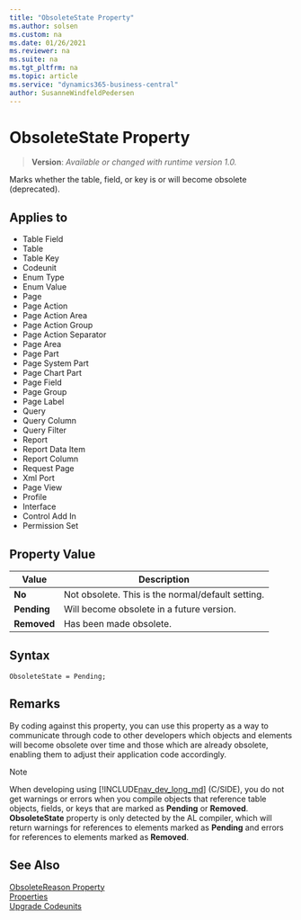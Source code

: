 ```yaml
---
title: "ObsoleteState Property"
ms.author: solsen
ms.custom: na
ms.date: 01/26/2021
ms.reviewer: na
ms.suite: na
ms.tgt_pltfrm: na
ms.topic: article
ms.service: "dynamics365-business-central"
author: SusanneWindfeldPedersen
---
```

[//]: # (START>DO_NOT_EDIT)
[//]: # (IMPORTANT:Do not edit any of the content between here and the END>DO_NOT_EDIT.)
[//]: # (Any modifications should be made in the .xml files in the ModernDev repo.)
# ObsoleteState Property
> **Version**: _Available or changed with runtime version 1.0._

Marks whether the table, field, or key is or will become obsolete (deprecated).

## Applies to
-   Table Field
-   Table
-   Table Key
-   Codeunit
-   Enum Type
-   Enum Value
-   Page
-   Page Action
-   Page Action Area
-   Page Action Group
-   Page Action Separator
-   Page Area
-   Page Part
-   Page System Part
-   Page Chart Part
-   Page Field
-   Page Group
-   Page Label
-   Query
-   Query Column
-   Query Filter
-   Report
-   Report Data Item
-   Report Column
-   Request Page
-   Xml Port
-   Page View
-   Profile
-   Interface
-   Control Add In
-   Permission Set

## Property Value

|Value|Description|
|-----------|---------------------------------------|
|**No**|Not obsolete. This is the normal/default setting.|
|**Pending**|Will become obsolete in a future version.|
|**Removed**|Has been made obsolete.|

[//]: # (IMPORTANT: END>DO_NOT_EDIT)


## Syntax

```AL
ObsoleteState = Pending;
```

## Remarks

By coding against this property, you can use this property as a way to communicate through code to other developers which objects and elements will become obsolete over time and those which are already obsolete, enabling them to adjust their application code accordingly.

> [!NOTE]  
> When developing using [!INCLUDE[nav_dev_long_md](../includes/nav_dev_long_md.md)] (C/SIDE), you do not get warnings or errors when you compile objects that reference table objects, fields, or keys that are marked as **Pending** or **Removed**. **ObsoleteState** property is only detected by the AL compiler, which will return warnings for references to elements marked as **Pending** and errors for references to elements marked as **Removed**.

## See Also

[ObsoleteReason Property](devenv-obsoletereason-property.md)  
[Properties](devenv-properties.md)  
[Upgrade Codeunits](../devenv-methodtype-property-upgrade-codeunits.md)  